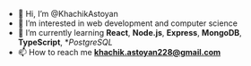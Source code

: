 - 👋 Hi, I’m @KhachikAstoyan
- 👀 I’m interested in web development and computer science
- 🌱 I’m currently learning **React**, **Node.js**, **Express**, **MongoDB**, **TypeScript**, **PostgreSQL*
- 📫 How to reach me **khachik.astoyan228@gmail.com**

<!---
KhachikAstoyan/KhachikAstoyan is a ✨ special ✨ repository because its `README.md` (this file) appears on your GitHub profile.
You can click the Preview link to take a look at your changes.
--->
